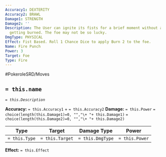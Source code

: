 ```yaml
---
Accuracy1: DEXTERITY
Accuracy2: BRAWL
Damage1: STRENGTH
Damage2: ''
Description: The User can ignite its fists for a brief moment without any danger of
  getting burned. The foe may not be so lucky.
DmgType: PHYSICAL
Effect: Fist Based. Roll 1 Chance Dice to apply Burn 2 to the foe.
Name: Fire Punch
Power: 3
Target: Foe
Type: Fire
---
```


#PokeroleSRD/Moves

## `= this.name` 
*`= this.Description`*

**Accuracy:** `= this.Accuracy1` + `= this.Accuracy2`
**Damage:** `= this.Power` `= choice(length(this.Damage1)=0, "","\+ "+ this.Damage1)` `= choice(length(this.Damage2)=0, "","\+ "+ this.Damage2)`

| Type          | Target          | Damage Type          | Power          |
| ------------- | --------------- | ---------------- | -------------- |
| `= this.Type` | `= this.Target` | `= this.DmgType` | `= this.Power` | 

**Effect:** `= this.Effect`